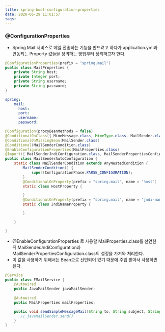 ```yaml
---
title: spring-boot-configuration-properties
date: 2020-06-29 11:01:57
tags:
---
```

### @ConfigurationProperties
- Spring Mail 서비스로 메일 전송하는 기능을 만드려고 하다가 application.yml과 연동되는 Property 값들을 정의하는 방법부터 정리하고자 한다.
```java
@ConfigurationProperties(prefix = "spring.mail")
public class MailProperties {
	private String host;
	private Integer port;
	private String username;
	private String password;
}
```

```yaml
spring:
    mail:
      host:
      port:
      username:
      password:      
```

```java
@Configuration(proxyBeanMethods = false)
@ConditionalOnClass({ MimeMessage.class, MimeType.class, MailSender.class })
@ConditionalOnMissingBean(MailSender.class)
@Conditional(MailSenderCondition.class)
@EnableConfigurationProperties(MailProperties.class)
@Import({ MailSenderJndiConfiguration.class, MailSenderPropertiesConfiguration.class })
public class MailSenderAutoConfiguration {
	static class MailSenderCondition extends AnyNestedCondition {
		MailSenderCondition() {
			super(ConfigurationPhase.PARSE_CONFIGURATION);
		}
		@ConditionalOnProperty(prefix = "spring.mail", name = "host")
		static class HostProperty {

		}
		@ConditionalOnProperty(prefix = "spring.mail", name = "jndi-name")
		static class JndiNameProperty {

		}

	}

}
```

- @EnableConfigurationProperties 로 사용할 MailProperties.class를 선언한 뒤 MailSenderJndiConfiguration과 MailSenderPropertiesConfiguration.class의
  설정을 가져와 처리한다.
- 이 값을 사용하기 위해서는 Bean으로 선언되어 있기 때문에 주입 받아서 사용하면 된다.

```java
@Service
public class EMailService {
    @Autowired
    public JavaMailSender javaMailSender;
    
    @Autowired
    public MailProperties mailProperties;

    public void sendSimpleMessageMail(String to, String subject, String content) {
       // javaMailSender.send()
    }
}
```